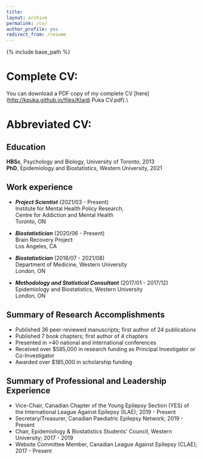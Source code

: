 ```yaml
---
title:  
layout: archive
permalink: /cv/
author_profile: yes
redirect_from: /resume
---
```


{% include base_path %}

# Complete CV:

You can download a PDF copy of my complete CV [here](http://kpuka.github.io/files/Klajdi Puka CV.pdf).\\



# Abbreviated CV:

## Education
**HBSc**, Psychology and Biology, University of Toronto, 2013\
**PhD**, Epidemiology and Biostatistics, Western University, 2021



## Work experience
* **_Project Scientist_** (2021/03 - Present)\
Institute for Mental Health Policy Research,\
Centre for Addiction and Mental Health\
Toronto, ON 

* **_Biostatistician_** (2020/06 - Present)\
Brain Recovery Project\
Los Angeles, CA
 
* **_Biostatistician_** (2018/07 - 2021/08)\
Department of Medicine, Western University\
London, ON
   
* **_Methodology and Statistical Consultant_** (2017/01 - 2017/12)\
Epidemiology and Biostatistics, Western University\
London, ON



## Summary of Research Accomplishments
* Published 36 peer-reviewed manuscripts; first author of 24 publications
* Published 7 book chapters; first author of 4 chapters
* Presented in >40 national and international conferences 
* Received over $585,000 in research funding as Principal Investigator or Co-Investigator
* Awarded over $185,000 in scholarship funding



## Summary of Professional and Leadership Experience 
* Vice-Chair, Canadian Chapter of the Young Epilepsy Section (YES) of the International League Against Epilepsy (ILAE); 2019 - Present
* Secretary/Treasurer, Canadian Paediatric Epilepsy Network; 2019 - Present
* Chair, Epidemiology & Biostatistics Students' Council, Western University; 2017 - 2019 
* Website Committee Member, Canadian League Against Epilepsy (CLAE); 2017 - Present 
